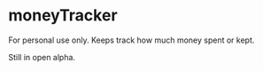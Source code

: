 # moneyTracker
For personal use only. Keeps track how much money spent or kept.

Still in open alpha.
